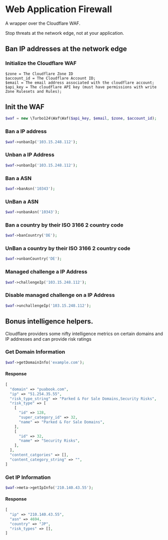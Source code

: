 # Web Application Firewall

A wrapper over the Cloudflare WAF.

Stop threats at the network edge, not at your application.

## Ban IP addresses at the network edge

### Initialize the Cloudflare WAF

```
$zone = The Cloudflare Zone ID
$account_id = The Cloudflare Account ID;
$email = The email address associated with the cloudflare account;
$api_key = The cloudflare API key (must have permissions with write Zone Rulesets and Rules);

```

## Init the WAF
```php
$waf = new \Turbo124\Waf\Waf($api_key, $email, $zone, $account_id);
```

### Ban a IP address

```php
$waf->unbanIp('103.15.248.112');
```


### Unban a IP Address

```php
$waf->unbanIp('103.15.248.112');
```

### Ban a ASN

```php
$waf->banAsn('10343');
```

### UnBan a ASN

```php
$waf->unbanAsn('10343');
```

### Ban a country by their ISO 3166 2 country code

```php
$waf->banCountry('DE');
```

### UnBan a country by their ISO 3166 2 country code

```php
$waf->unbanCountry('DE');
```

### Managed challenge a IP Address

```php
$waf->challengeIp('103.15.248.112');
```

### Disable managed challenge on a IP Address

```php
$waf->unchallengeIp('103.15.248.112');
```

## Bonus intelligence helpers.

Cloudflare providers some nifty intelligence metrics on certain domains and IP addresses and can provide risk ratings


### Get Domain Information

```php
$waf->getDomainInfo('example.com');
```

#### Response

```php
[
  "domain" => "puabook.com",
  "ip" => "51.254.35.55",
  "risk_type_string" => "Parked & For Sale Domains,Security Risks",
  "risk_type" => [
    [
      "id" => 128,
      "super_category_id" => 32,
      "name" => "Parked & For Sale Domains",
    ],
    [
      "id" => 32,
      "name" => "Security Risks",
    ],
  ],
  "content_catgories" => [],
  "content_category_string" => "",
]
```

### Get IP Information

```php
$waf->meta->getIpInfo('210.140.43.55');
```

#### Response

```php
[
  "ip" => "210.140.43.55",
  "asn" => 4694,
  "country" => "JP",
  "risk_types" => [],
]
```